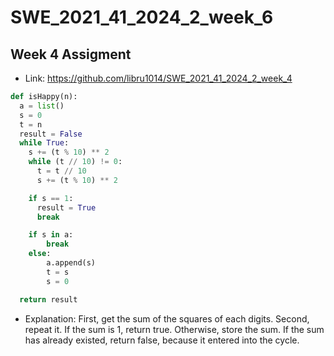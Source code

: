 # SWE_2021_41_2024_2_week_6
## Week 4 Assigment
* Link: https://github.com/libru1014/SWE_2021_41_2024_2_week_4
```python
def isHappy(n):
  a = list()
  s = 0
  t = n
  result = False
  while True:
    s += (t % 10) ** 2
    while (t // 10) != 0:
      t = t // 10
      s += (t % 10) ** 2

    if s == 1:
      result = True
      break

    if s in a:
        break
    else:
        a.append(s)
        t = s
        s = 0

  return result
```
* Explanation: First, get the sum of the squares of each digits. Second, repeat it. If the sum is 1, return true. Otherwise, store the sum. If the sum has already existed, return false, because it entered into the cycle.
